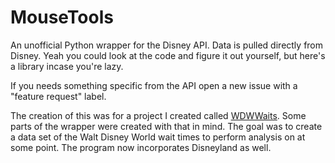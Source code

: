 # MouseTools

An unofficial Python wrapper for the Disney API. Data is pulled directly from Disney.
Yeah you could look at the code and figure it out yourself, but here's a library incase you're lazy.

If you needs something specific from the API open a new issue with a "feature request" label.

The creation of this was for a project I created called [WDWWaits](https://github.com/scaratozzolo/WDWWaits). Some parts of the wrapper were created with that in mind. The goal was to create a data set of the Walt Disney World wait times to perform analysis on at some point. The program now incorporates Disneyland as well.
